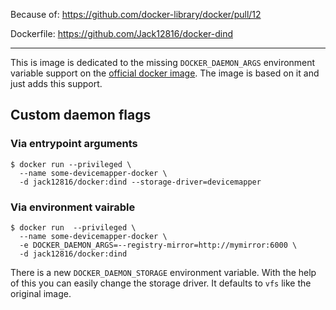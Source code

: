 Because of: https://github.com/docker-library/docker/pull/12

Dockerfile: https://github.com/Jack12816/docker-dind

---

This is image is dedicated to the missing `DOCKER_DAEMON_ARGS` environment
variable support on the [official docker
image](https://hub.docker.com/_/docker/). The image is based on it and just
adds this support.

## Custom daemon flags

### Via entrypoint arguments
```
$ docker run --privileged \
  --name some-devicemapper-docker \
  -d jack12816/docker:dind --storage-driver=devicemapper
```

### Via environment vairable
```
$ docker run  --privileged \
  --name some-devicemapper-docker \
  -e DOCKER_DAEMON_ARGS=--registry-mirror=http://mymirror:6000 \
  -d jack12816/docker:dind
```

There is a new `DOCKER_DAEMON_STORAGE` environment variable. With the help
of this you can easily change the storage driver. It defaults to `vfs` like
the original image.
